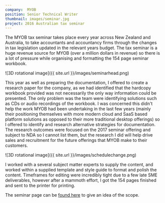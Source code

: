 ```yaml
---
company:  MYOB
position: Senior Technical Writer
thumbnail: images/seminar.jpg
project: 2016 Australian tax seminar
---
```


The MYOB tax seminar takes place every year across New Zealand and Australia, to take accountants and accountancy firms through the changes in tax legislation updated in the relevant years budget. The tax seminar is a huge revenue source for MYOB (over a million dollars in revenue) so there is a lot of pressure while organising and formatting the 154 page seminar workbook.

![3D rotational image]({{ site.url }}/images/seminarhead.png)

This year as well as preparing the documentation, I offered to create a research paper for the company, as we had identified that the hardcopy workbook provided was not necessarily the only way information could be presented. The only problem was the team were identifying solutions such as CDs or audio recordings of the workbook. I was concerned this didn't help the work MYOB had been undertaking in the last few years (mainly their positioning themselves with more modern cloud and SaaS based platform solutions as opposed to their more traditional desktop offerings) so I offered to identify and research alternative strategies for documentation. The research outcomes were focused on the 2017 seminar offering and subject to NDA so I cannot list them, but the research I did will help drive sales and recruitment for the future offerings that MYOB make to their customers.

![3D rotational image]({{ site.url }}/images/schedulechange.png)

I worked with a several subject matter experts to supply the content, and worked within a supplied template and style guide to format and polish the content. Timeframes for editing were incredibly tight due to a few late SME deliverables, however after a mammoth effort, I got the 154 pages finished and sent to the printer for printing.

The seminar page can be [found here](http://myob.com.au/myob/accountants/tax-seminars-2016-1257836555394) to give an idea of the scope.
